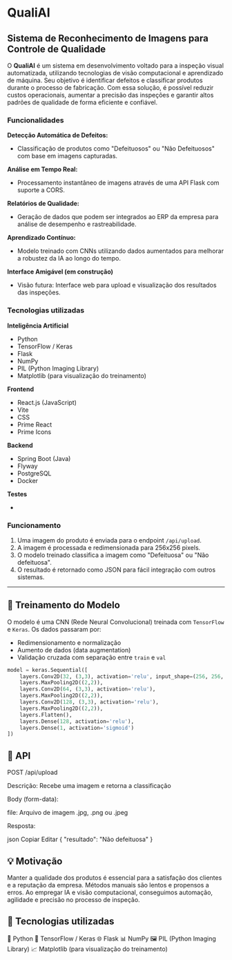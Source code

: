 # QualiAI
## Sistema de Reconhecimento de Imagens para Controle de Qualidade

O **QualiAI** é um sistema em desenvolvimento voltado para a inspeção visual automatizada, utilizando tecnologias de visão computacional e aprendizado de máquina. Seu objetivo é identificar defeitos e classificar produtos durante o processo de fabricação. Com essa solução, é possível reduzir custos operacionais, aumentar a precisão das inspeções e garantir altos padrões de qualidade de forma eficiente e confiável.

### Funcionalidades

**Detecção Automática de Defeitos:**  
- Classificação de produtos como "Defeituosos" ou "Não Defeituosos" com base em imagens capturadas.

**Análise em Tempo Real:**  
- Processamento instantâneo de imagens através de uma API Flask com suporte a CORS.

**Relatórios de Qualidade:**  
- Geração de dados que podem ser integrados ao ERP da empresa para análise de desempenho e rastreabilidade.

**Aprendizado Contínuo:**  
- Modelo treinado com CNNs utilizando dados aumentados para melhorar a robustez da IA ao longo do tempo.

**Interface Amigável (em construção)**  
- Visão futura: Interface web para upload e visualização dos resultados das inspeções.

### Tecnologias utilizadas

**Inteligência Artificial**

- Python
- TensorFlow / Keras
- Flask
- NumPy
- PIL (Python Imaging Library)
- Matplotlib (para visualização do treinamento)

**Frontend**

- React.js (JavaScript)
- Vite
- CSS
- Prime React
- Prime Icons

**Backend**

- Spring Boot (Java)
- Flyway
- PostgreSQL
- Docker

**Testes**

-


### Funcionamento
1. Uma imagem do produto é enviada para o endpoint `/api/upload`.
2. A imagem é processada e redimensionada para 256x256 pixels.
3. O modelo treinado classifica a imagem como "Defeituosa" ou "Não defeituosa".
4. O resultado é retornado como JSON para fácil integração com outros sistemas.

---

## 🧪 Treinamento do Modelo

O modelo é uma CNN (Rede Neural Convolucional) treinada com `TensorFlow` e `Keras`. Os dados passaram por:
- Redimensionamento e normalização
- Aumento de dados (data augmentation)
- Validação cruzada com separação entre `train` e `val`

```python
model = keras.Sequential([
    layers.Conv2D(32, (3,3), activation='relu', input_shape=(256, 256, 3)),
    layers.MaxPooling2D((2,2)),
    layers.Conv2D(64, (3,3), activation='relu'),
    layers.MaxPooling2D((2,2)),
    layers.Conv2D(128, (3,3), activation='relu'),
    layers.MaxPooling2D((2,2)),
    layers.Flatten(),
    layers.Dense(128, activation='relu'),
    layers.Dense(1, activation='sigmoid')
])
```

## 📡 API

POST /api/upload

Descrição: Recebe uma imagem e retorna a classificação

Body (form-data):

file: Arquivo de imagem .jpg, .png ou .jpeg

Resposta:

json
Copiar
Editar
{
  "resultado": "Não defeituosa"
}

## 💡 Motivação
Manter a qualidade dos produtos é essencial para a satisfação dos clientes e a reputação da empresa. Métodos manuais são lentos e propensos a erros. Ao empregar IA e visão computacional, conseguimos automação, agilidade e precisão no processo de inspeção.

## 🧠 Tecnologias utilizadas
🐍 Python
🤖 TensorFlow / Keras
🌐 Flask
📊 NumPy
🖼️ PIL (Python Imaging Library)
📈 Matplotlib (para visualização do treinamento)
